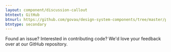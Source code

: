 ```yaml
---
layout: component/discussion-callout
btntext: GitHub
btnurl: https://github.com/govau/design-system-components/tree/master/packages/headings
btntype: secondary
---
```


 Found an issue? Interested in contributing code? We'd love your feedback over at our GitHub repository.
